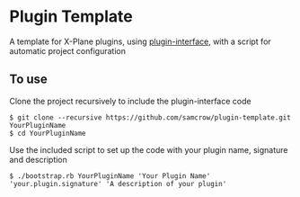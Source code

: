 # Plugin Template #

A template for X-Plane plugins, using [plugin-interface](https://github.com/samcrow/plugin-interface), with a script for automatic project configuration

## To use ##

Clone the project recursively to include the plugin-interface code

	$ git clone --recursive https://github.com/samcrow/plugin-template.git YourPluginName
	$ cd YourPluginName

Use the included script to set up the code with your plugin name, signature and description

	$ ./bootstrap.rb YourPluginName 'Your Plugin Name' 'your.plugin.signature' 'A description of your plugin'
